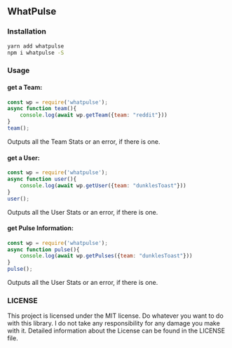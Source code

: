 ## WhatPulse

### Installation
```bash
yarn add whatpulse
npm i whatpulse -S
```

### Usage
#### get a Team:
```js
const wp = require('whatpulse');
async function team(){
    console.log(await wp.getTeam({team: "reddit"}))
}
team();
```
Outputs all the Team Stats or an error, if there is one.

#### get a User:
```js
const wp = require('whatpulse');
async function user(){
    console.log(await wp.getUser({team: "dunklesToast"}))
}
user();
```
Outputs all the User Stats or an error, if there is one.

#### get Pulse Information:
```js
const wp = require('whatpulse');
async function pulse(){
    console.log(await wp.getPulses({team: "dunklesToast"}))
}
pulse();
```
Outputs all the User Stats or an error, if there is one.


### LICENSE
This project is licensed under the MIT license. Do whatever you want to do with this library. I do not take any responsibility for any damage you make with it.
Detailed information about the License can be found in the LICENSE file.